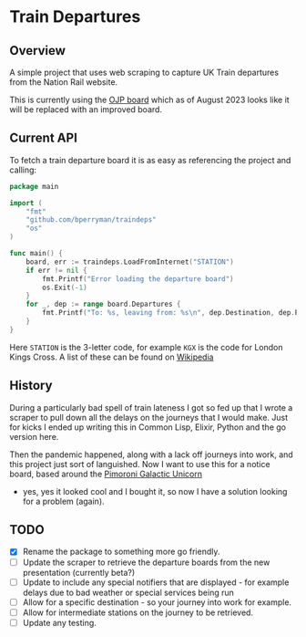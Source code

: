 # Train Departures

## Overview
A simple project that uses web scraping to capture UK Train departures from the Nation Rail website.

This is currently using the [OJP board](https://ojp.nationalrail.co.uk/service/ldbboard/dep/KGX) which as of August 2023
looks like it will be replaced with an improved board.

## Current API
To fetch a train departure board it is as easy as referencing the project and calling:

```go
package main

import (
	"fmt"
	"github.com/bperryman/traindeps"
	"os"
)

func main() {
	board, err := traindeps.LoadFromInternet("STATION")
	if err != nil {
		fmt.Printf("Error loading the departure board")
		os.Exit(-1)
	}
	for _, dep := range board.Departures {
		fmt.Printf("To: %s, leaving from: %s\n", dep.Destination, dep.Platform)
    }
}
```

Here `STATION` is the 3-letter code, for example `KGX` is the code for London Kings Cross. A list of these can be found on
[Wikipedia](https://en.wikipedia.org/wiki/UK_railway_stations_–_A)

## History
During a particularly bad spell of train lateness I got so fed up that I wrote a scraper to pull down all the delays on
the journeys that I would make. Just for kicks I ended up writing this in Common Lisp, Elixir, Python and the go version
here.

Then the pandemic happened, along with a lack off journeys into work, and this project just sort of languished.
Now I want to use this for a notice board, based around the
[Pimoroni Galactic Unicorn](https://shop.pimoroni.com/products/space-unicorns?variant=40842033561683)
- yes, yes it looked cool and I bought it, so now I have a solution looking for a problem (again).

## TODO
- [X] Rename the package to something more go friendly.
- [ ] Update the scraper to retrieve the departure boards from the new presentation (currently beta?)
- [ ] Update to include any special notifiers that are displayed - for example delays due to bad weather or special
services being run
- [ ] Allow for a specific destination - so your journey into work for example.
- [ ] Allow for intermediate stations on the journey to be retrieved.
- [ ] Update any testing.
